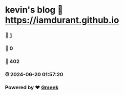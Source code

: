 # kevin's blog :link: https://iamdurant.github.io 
### :page_facing_up: [1](https://iamdurant.github.io/tag.html) 
### :speech_balloon: 0 
### :hibiscus: 402 
### :alarm_clock: 2024-06-20 01:57:20 
### Powered by :heart: [Gmeek](https://github.com/Meekdai/Gmeek)
